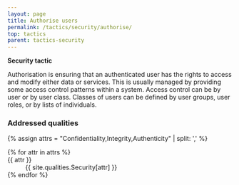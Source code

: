 ```yaml
---
layout: page
title: Authorise users
permalink: /tactics/security/authorise/
top: tactics
parent: tactics-security
---
```


**Security tactic**

Authorisation is ensuring that an authenticated user has the rights to access and modify either data or services. This is usually managed by providing some
access control patterns within a system. Access control can be by user or by user class. Classes of users can be defined by user groups, user roles, or by
lists of individuals.
    
### Addressed qualities

{% assign attrs = "Confidentiality,Integrity,Authenticity" | split: ',' %}
<dl>
{% for attr in attrs %}
    <dt>{{ attr }}</dt>
    <dd>{{ site.qualities.Security[attr] }}</dd>
{% endfor %}
</dl>
